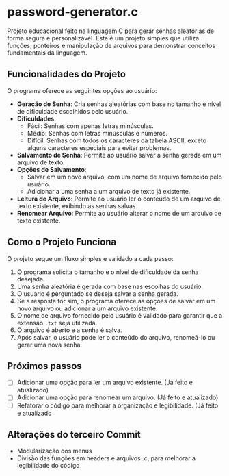 # password-generator.c
Projeto educacional feito na linguagem C para gerar senhas aleatórias de forma segura e personalizável. Este é um projeto simples que utiliza funções, ponteiros e manipulação de arquivos para demonstrar conceitos fundamentais da linguagem.

## Funcionalidades do Projeto
O programa oferece as seguintes opções ao usuário:

* **Geração de Senha**: Cria senhas aleatórias com base no tamanho e nível de dificuldade escolhidos pelo usuário.
* **Dificuldades**:
    * Fácil: Senhas com apenas letras minúsculas.
    * Médio: Senhas com letras minúsculas e números.
    * Difícil: Senhas com todos os caracteres da tabela ASCII, exceto alguns caracteres especiais para evitar problemas.
* **Salvamento de Senha**: Permite ao usuário salvar a senha gerada em um arquivo de texto.
* **Opções de Salvamento**:
    * Salvar em um novo arquivo, com um nome de arquivo fornecido pelo usuário.
    * Adicionar a uma senha a um arquivo de texto já existente.
* **Leitura de Arquivo**: Permite ao usuário ler o conteúdo de um arquivo de texto existente, exibindo as senhas salvas.
* **Renomear Arquivo**: Permite ao usuário alterar o nome de um arquivo de texto existente.

## Como o Projeto Funciona
O projeto segue um fluxo simples e validado a cada passo:

1.  O programa solicita o tamanho e o nível de dificuldade da senha desejada.
2.  Uma senha aleatória é gerada com base nas escolhas do usuário.
3.  O usuário é perguntado se deseja salvar a senha gerada.
4.  Se a resposta for sim, o programa oferece as opções de salvar em um novo arquivo ou adicionar a um arquivo existente.
5.  O nome de arquivo fornecido pelo usuário é validado para garantir que a extensão `.txt` seja utilizada.
6.  O arquivo é aberto e a senha é salva.
7.  Após salvar, o usuário pode ler o conteúdo do arquivo, renomeá-lo ou gerar uma nova senha.

## Próximos passos
* [ ] Adicionar uma opção para ler um arquivo existente. (Já feito e atualizado)
* [ ] Adicionar uma opção para renomear um arquivo. (Já feito e atualizado)
* [ ] Refatorar o código para melhorar a organização e legibilidade. (Já feito e atualizado

## Alterações do terceiro Commit
* Modularização dos menus
* Divisão das funções em headers e arquivos .c, para melhorar a legibilidade do código

